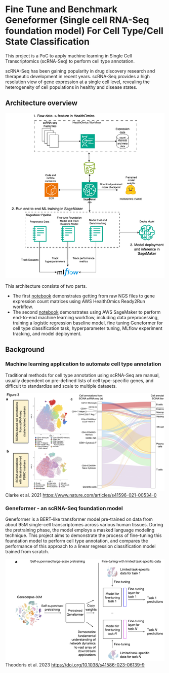 # Fine Tune and Benchmark Geneformer (Single cell RNA-Seq foundation model) For Cell Type/Cell State Classification

This project is a PoC to apply machine learning in Single Cell Transcriptomics (scRNA-Seq) to perform cell type annotation.

scRNA-Seq has been gaining popularity in drug discovery research and therapeutic development in recent years. scRNA-Seq provides a high resolution view of gene expression at a single cell level, revealing the heterogeneity of cell populations in healthy and disease states.

## Architecture overview

![POC architecture overview](./images/architecture.png)

This architecture consists of two parts.

- The first [notebook](./AHO_r2r_StarSolo.ipynb) demonstrates getting from raw NGS files to gene expression count matrices using AWS HealthOmics Ready2Run workflow.
- The second [notebook](./Finetune_Geneformer_SM_Jobs_MLFlow.ipynb) demonstrates using AWS SageMaker to perform end-to-end machine learning workflow, including data preprocessing, training a logistic regression baseline model, fine tuning Geneformer for cell type classification task, hyperparameter tuning, MLflow experiment tracking, and model deployment.

## Background

### Machine learning application to automate cell type annotation
Traditional methods for cell type annotation using scRNA-Seq are manual, usually dependent on pre-defined lists of cell type-specific genes, and difficult to standardize and scale to multiple datasets. 

![Automating](./images/celltype%20annotation.png)
Clarke et al. 2021 https://www.nature.com/articles/s41596-021-00534-0

### Geneformer - an scRNA-Seq foundation model 
Geneformer is a BERT-like transformer model pre-trained on data from about 95M single-cell transcriptomes across various human tissues. During the pretraining phase, the model employs a masked language modeling technique. 
This project aims to demonstrate the process of fine-tuning this foundation model to perform cell type annotation, and compares the performance of this approach to a linear regression classification model trained from scratch.

![Geneformer](./images/geneformer.png)
Theodoris et al. 2023 https://doi.org/10.1038/s41586-023-06139-9
